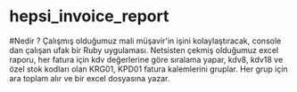 # hepsi_invoice_report

#Nedir ?
Çalışmış olduğumuz mali müşavir'in işini kolaylaştıracak, console dan çalışan ufak bir Ruby uygulaması.
Netsisten çekmiş olduğumuz excel raporu, her fatura için kdv değerlerine göre sıralama yapar, kdv8, kdv18 ve özel stok kodları olan
KRG01, KPD01 fatura kalemlerini gruplar. Her grup için ara toplam alır ve bir excel dosyasına yazar.

